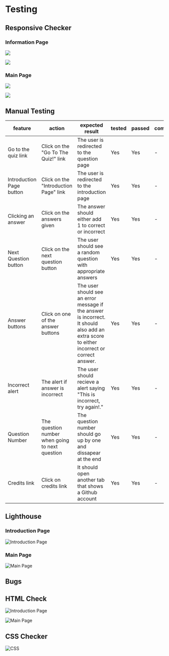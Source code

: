 # Testing

## Responsive Checker

### Information Page

![](documentation/info-responsive.png)

![](documentation/info-responsive-two.png)

### Main Page

![](documentation/main-responsive.png)

![](documentation/main-responsive-two.png)

## Manual Testing

| feature | action | expected result | tested | passed | comments |
| --- | --- | --- | --- | --- | --- |
| Go to the quiz link| Click on the "Go To The Quiz!" link | The user is redirected to the question page | Yes | Yes | - |
| Introduction Page button | Click on the "Introduction Page" link | The user is redirected to the introduction page | Yes | Yes | - |
| Clicking an answer | Click on the answers given | The answer should either add 1 to correct or incorrect | Yes | Yes | - |
| Next Question button | Click on the next question button | The user should see a random question with appropriate answers | Yes | Yes | - |
| Answer buttons | Click on one of the answer buttons | The user should see an error message if the answer is incorrect. It should also add an extra score to either incorrect or correct answer. | Yes | Yes | - |
| Incorrect alert | The alert if answer is incorrect | The user should recieve a alert saying "This is incorrect, try again!." | Yes | Yes | - |
| Question Number | The question number when going to next question | The question number should go up by one and dissapear at the end | Yes | Yes | - |
| Credits link | Click on credits link | It should open another tab that shows a Github account | Yes | Yes | - |

## Lighthouse

### Introduction Page

![Introduction Page](documentation/lightshouse-intro.png)

### Main Page

![Main Page](documentation/lighthouse-main.png)

## Bugs

## HTML Check

![Introduction Page](documentation/intro-page-checker.png)

![Main Page](documentation/main-page-checker.png)

## CSS Checker

![CSS](documentation/css-checker.png)